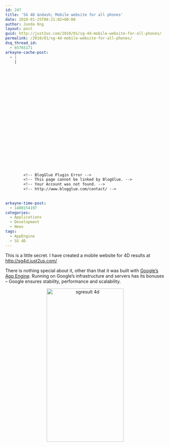 ```yaml
---
id: 247
title: 'SG 4D &ndash; Mobile website for all phones'
date: 2010-01-25T00:21:02+00:00
author: Junda Ong
layout: post
guid: http://just2us.com/2010/01/sg-4d-mobile-website-for-all-phones/
permalink: /2010/01/sg-4d-mobile-website-for-all-phones/
dsq_thread_id:
  - 65765171
arkayne-cache-post:
  - |
    |
        
        
        
        
        
        
        
        
        
        
        
        
        
        
        
        
        
        
        
        
        
        
        
        <!-- BlogGlue Plugin Error -->
        <!-- This page cannot be linked by BlogGlue. -->
        <!-- Your Account was not found. -->
        <!-- http://www.blogglue.com/contact/ -->
        
        
arkayne-time-post:
  - 1400154197
categories:
  - Applications
  - Development
  - News
tags:
  - AppEngine
  - SG 4D
---
```

This is a little secret. I have created a mobile website for 4D results at <a href="http://sg4d.just2us.com/" onclick="__gaTracker('send', 'event', 'outbound-article', 'http://sg4d.just2us.com/', 'http://sg4d.just2us.com/');" title="http://sg4d.just2us.com/">http://sg4d.just2us.com/</a>

There is nothing special about it, other than that it was built with <a href="http://code.google.com/appengine/" onclick="__gaTracker('send', 'event', 'outbound-article', 'http://code.google.com/appengine/', 'Google’s App Engine');">Google’s App Engine</a>. Running on Google’s infrastructure and servers has its bonuses – Google ensures stability, performance and scalability.

<p align="center">
  <a href="http://sg4d.just2us.com/" onclick="__gaTracker('send', 'event', 'outbound-article', 'http://sg4d.just2us.com/', '');"><img title="sgresult 4d" style="border-top-width: 0px; display: inline; border-left-width: 0px; border-bottom-width: 0px; border-right-width: 0px" height="484" alt="sgresult 4d" src="http://blog.just2us.com/wp-content/uploads/2010/01/sgresult4d.png" width="243" border="0" /></a>
</p>

<div style="font-size:0px;height:0px;line-height:0px;margin:0;padding:0;clear:both">
</div>